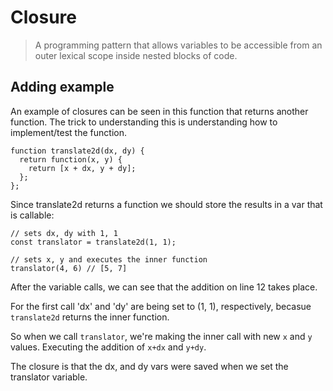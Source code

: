 # Closure

> A programming pattern that allows variables to be accessible from an outer lexical scope inside nested blocks of code.

## Adding example

An example of closures can be seen in this function that returns another function. The trick to understanding this is understanding how to implement/test the function.

```JS
function translate2d(dx, dy) {
  return function(x, y) {
    return [x + dx, y + dy];
  };
};
```

Since translate2d returns a function we should store the results in a var that is callable:

```JS implementation
// sets dx, dy with 1, 1
const translator = translate2d(1, 1);

// sets x, y and executes the inner function
translator(4, 6) // [5, 7]
```

After the variable calls, we can see that the addition on line 12 takes place.

For the first call 'dx' and 'dy' are being set to (1, 1), respectively, becasue `translate2d` returns the inner function.

So when we call `translator`, we're making the inner call with new `x` and `y` values. Executing the addition of `x+dx` and `y+dy`.

The closure is that the dx, and dy vars were saved when we set the translator variable.
